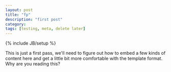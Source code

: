 ```yaml
---
layout: post
title: "fp"
description: "first post"
category: 
tags: [testing, meta, delete later]
---
```

{% include JB/setup %}

This is just a first pass, we'll need to figure out how to embed a few kinds of content here and get a little bit more comfortable with the template format. Why are you reading this?
